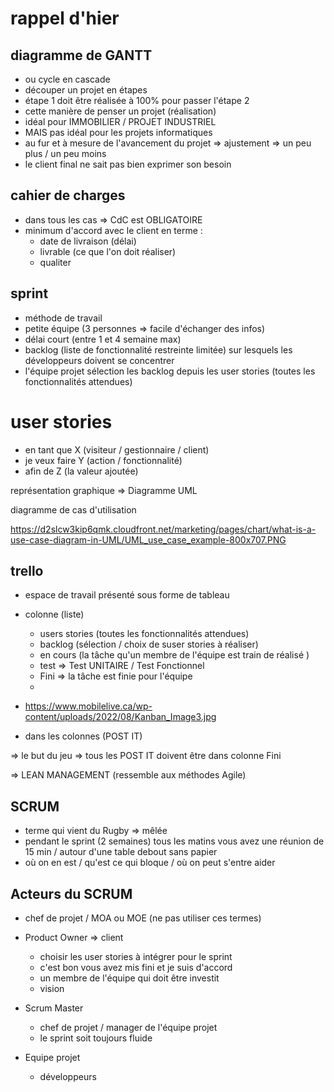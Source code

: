 # rappel d'hier 

## diagramme de GANTT

- ou cycle en cascade 
- découper un projet en étapes 
- étape 1 doit être réalisée à 100% pour passer l'étape 2
- cette manière de penser un projet (réalisation)
- idéal pour IMMOBILIER / PROJET INDUSTRIEL
- MAIS pas idéal pour les projets informatiques 
- au fur et à mesure de l'avancement du projet => ajustement => un peu plus / un peu moins 
- le client final ne sait pas bien exprimer son besoin 

## cahier de charges

- dans tous les cas => CdC est OBLIGATOIRE 
- minimum d'accord avec le client en terme :
    - date de livraison (délai)
    - livrable (ce que l'on doit réaliser)
    - qualiter 

## sprint

- méthode de travail 
- petite équipe (3 personnes => facile d'échanger des infos)
- délai court (entre 1 et 4 semaine max)
- backlog (liste de fonctionnalité restreinte limitée) sur lesquels les développeurs doivent se concentrer 
- l'équipe projet sélection les backlog depuis les user stories (toutes les fonctionnalités attendues)

# user stories

- en tant que X (visiteur / gestionnaire / client)
- je veux faire Y (action / fonctionnalité)
- afin de Z (la valeur ajoutée)

représentation graphique => Diagramme UML 

diagramme de cas d'utilisation

https://d2slcw3kip6qmk.cloudfront.net/marketing/pages/chart/what-is-a-use-case-diagram-in-UML/UML_use_case_example-800x707.PNG

## trello

- espace de travail présenté sous forme de tableau 
- colonne (liste)
    - users stories (toutes les fonctionnalités attendues)
    - backlog (sélection / choix de suser stories à réaliser)
    - en cours (la tâche qu'un membre de l'équipe est train de réalisé )
    - test => Test UNITAIRE / Test Fonctionnel
    - Fini => la tâche est finie pour l'équipe 
    - 
- https://www.mobilelive.ca/wp-content/uploads/2022/08/Kanban_Image3.jpg

- dans les colonnes (POST IT) 

=> le but du jeu => tous les POST IT doivent être dans colonne Fini

=> LEAN MANAGEMENT (ressemble aux méthodes Agile)

## SCRUM

- terme qui vient du Rugby => mêlée
- pendant le sprint (2 semaines) tous les matins vous avez une réunion de 15 min / autour d'une table debout sans papier
- où on en est / qu'est ce qui bloque / où on peut s'entre aider 

## Acteurs du SCRUM

- chef de projet / MOA ou MOE (ne pas utiliser ces termes)

- Product Owner => client 
    - choisir les user stories à intégrer pour le sprint
    - c'est bon vous avez mis fini et je suis d'accord
    - un membre de l'équipe qui doit être investit 
    - vision 
- Scrum Master 
    - chef de projet / manager de l'équipe projet
    - le sprint soit toujours fluide 
- Equipe projet 
    - développeurs 